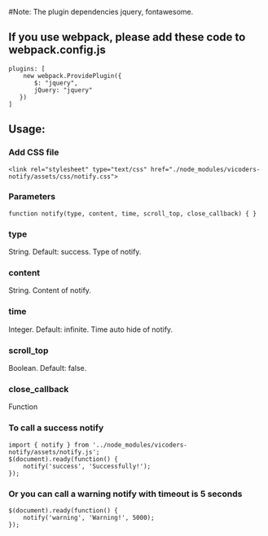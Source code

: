 #Note: The plugin dependencies jquery, fontawesome.
## If you use webpack, please add these code to webpack.config.js
```
plugins: [
    new webpack.ProvidePlugin({
       $: "jquery",
       jQuery: "jquery"
   })
]
```

## Usage:

### Add CSS file
```
<link rel="stylesheet" type="text/css" href="./node_modules/vicoders-notify/assets/css/notify.css">
```

### Parameters
```
function notify(type, content, time, scroll_top, close_callback) { }
```

### type
String. Default: success.
Type of notify.

### content 
String.
Content of notify.

### time
Integer. Default: infinite.
Time auto hide of notify.

### scroll_top
Boolean. Default: false.

### close_callback
Function

### To call a success notify
```
import { notify } from '../node_modules/vicoders-notify/assets/notify.js';
$(document).ready(function() {
	notify('success', 'Successfully!');
});
``` 

### Or you can call a warning notify with timeout is 5 seconds
```
$(document).ready(function() {
	notify('warning', 'Warning!', 5000);
});
```